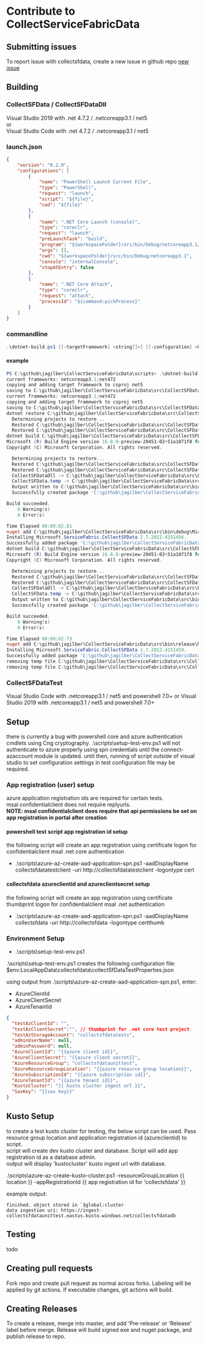 # Contribute to CollectServiceFabricData

## Submitting issues

To report issue with collectsfdata, create a new issue in github repo [new issue](https://github.com/microsoft/CollectServiceFabricData/issues/new/choose)

## Building

### CollectSFData / CollectSFDataDll

Visual Studio 2019 with .net 4.7.2 / .netcoreapp3.1 / net5  
or  
Visual Studio Code with .net 4.7.2 / .netcoreapp3.1 / net5  

### **launch.json**

```json
{
    "version": "0.2.0",
    "configurations": [
        {
            "name": "PowerShell Launch Current File",
            "type": "PowerShell",
            "request": "launch",
            "script": "${file}",
            "cwd": "${file}"
        },
        {
            "name": ".NET Core Launch (console)",
            "type": "coreclr",
            "request": "launch",
            "preLaunchTask": "build",
            "program": "${workspaceFolder}/src/bin/Debug/netcoreapp3.1/CollectSFData.dll",
            "args": [],
            "cwd": "${workspaceFolder}/src/bin/Debug/netcoreapp3.1",
            "console": "internalConsole",
            "stopAtEntry": false
        },
        {
            "name": ".NET Core Attach",
            "type": "coreclr",
            "request": "attach",
            "processId": "${command:pickProcess}"
        }
    ]
}
```

### commandline

```powershell
.\dotnet-build.ps1 [[-targetFramework] <string[]>] [[-configuration] <Object>] [[-runtimeIdentifier] <Object>] [[-projectDir] <string>] [[-nugetFallbackFolder] <string>] [-publish] [-clean]
```

#### **example**

```powershell
PS C:\github\jagilber\CollectServiceFabricData\scripts> .\dotnet-build.ps1
current frameworks: netcoreapp3.1;net472
copying and adding target framework to csproj net5
saving to C:\github\jagilber\CollectServiceFabricData\src\CollectSFData\CollectSFData.temp.csproj
current frameworks: netcoreapp3.1;net472
copying and adding target framework to csproj net5
saving to C:\github\jagilber\CollectServiceFabricData\src\CollectSFDataDll\CollectSFDataDll.temp.csproj
dotnet restore C:\github\jagilber\CollectServiceFabricData\src\CollectSFData\CollectSFData.temp.csproj
  Determining projects to restore...
  Restored C:\github\jagilber\CollectServiceFabricData\src\CollectSFData\CollectSFData.temp.csproj (in 560 ms).
  Restored C:\github\jagilber\CollectServiceFabricData\src\CollectSFDataDll\CollectSFDataDll.csproj (in 563 ms).
dotnet build C:\github\jagilber\CollectServiceFabricData\src\CollectSFData\CollectSFData.temp.csproj -c debug
Microsoft (R) Build Engine version 16.8.0-preview-20451-02+51a1071f8 for .NET
Copyright (C) Microsoft Corporation. All rights reserved.

  Determining projects to restore...
  Restored C:\github\jagilber\CollectServiceFabricData\src\CollectSFData\CollectSFData.temp.csproj (in 537 ms).
  Restored C:\github\jagilber\CollectServiceFabricData\src\CollectSFDataDll\CollectSFDataDll.csproj (in 538 ms).
  CollectSFDataDll -> C:\github\jagilber\CollectServiceFabricData\src\bin\debug\netcoreapp3.1\CollectSFDataDll.dll
  CollectSFData.temp -> C:\github\jagilber\CollectServiceFabricData\src\bin\debug\net5\CollectSFData.dll
  Output written to C:\github\jagilber\CollectServiceFabricData\src\bin\debug\net5\
  Successfully created package 'C:\github\jagilber\CollectServiceFabricData\src\bin\debug\Microsoft.ServiceFabric.CollectSFData.2.7.2012.4151456.nupkg'.

Build succeeded.
    0 Warning(s)
    0 Error(s)

Time Elapsed 00:00:02.81
nuget add C:\github\jagilber\CollectServiceFabricData\src\bin\debug\Microsoft.ServiceFabric.CollectSFData.2.7.2012.4151456.nupkg -source C:\Users\jagilber\.dotnet\NuGetFallbackFolder
Installing Microsoft.ServiceFabric.CollectSFData 2.7.2012.4151456.
Successfully added package 'C:\github\jagilber\CollectServiceFabricData\src\bin\debug\Microsoft.ServiceFabric.CollectSFData.2.7.2012.4151456.nupkg' to feed 'C:\Users\jagilber\.dotnet\NuGetFallbackFolder'.
dotnet build C:\github\jagilber\CollectServiceFabricData\src\CollectSFData\CollectSFData.temp.csproj -c release
Microsoft (R) Build Engine version 16.8.0-preview-20451-02+51a1071f8 for .NET
Copyright (C) Microsoft Corporation. All rights reserved.

  Determining projects to restore...
  Restored C:\github\jagilber\CollectServiceFabricData\src\CollectSFData\CollectSFData.temp.csproj (in 546 ms).
  Restored C:\github\jagilber\CollectServiceFabricData\src\CollectSFDataDll\CollectSFDataDll.csproj (in 547 ms).
  CollectSFDataDll -> C:\github\jagilber\CollectServiceFabricData\src\bin\release\netcoreapp3.1\CollectSFDataDll.dll
  CollectSFData.temp -> C:\github\jagilber\CollectServiceFabricData\src\bin\release\net5\CollectSFData.dll
  Output written to C:\github\jagilber\CollectServiceFabricData\src\bin\release\net5\
  Successfully created package 'C:\github\jagilber\CollectServiceFabricData\src\bin\release\Microsoft.ServiceFabric.CollectSFData.2.7.2012.4151459.nupkg'.

Build succeeded.
    0 Warning(s)
    0 Error(s)

Time Elapsed 00:00:02.73
nuget add C:\github\jagilber\CollectServiceFabricData\src\bin\release\Microsoft.ServiceFabric.CollectSFData.2.7.2012.4151459.nupkg -source C:\Users\jagilber\.dotnet\NuGetFallbackFolder
Installing Microsoft.ServiceFabric.CollectSFData 2.7.2012.4151459.
Successfully added package 'C:\github\jagilber\CollectServiceFabricData\src\bin\release\Microsoft.ServiceFabric.CollectSFData.2.7.2012.4151459.nupkg' to feed 'C:\Users\jagilber\.dotnet\NuGetFallbackFolder'.
removing temp file C:\github\jagilber\CollectServiceFabricData\src\CollectSFData\CollectSFData.temp.csproj
removing temp file C:\github\jagilber\CollectServiceFabricData\src\CollectSFDataDll\CollectSFDataDll.temp.csproj
```

### CollectSFDataTest

Visual Studio Code with .netcoreapp3.1 / net5 and powershell 7.0+
or
Visual Studio 2019 with .netcoreapp3.1 / net5 and powershell 7.0+

## Setup

there is currently a bug with powershell core and azure authentication cmdlets using Cng cryptography.
.\scripts\setup-test-env.ps1 will not authenticate to azure properly using spn credentials until the connect-azaccount module is updated. until then, running of script outside of visual studio to set configuration settings in test configuration file may be required.

### App registration (user) setup

azure application registration ids are required for certain tests.  
msal confidentialclient does not require replyurls.  
**NOTE: msal confidentialclient does require that api permissions be set on app registration in portal after creation**

#### **powershell test script app registration id setup**

the following script will create an app registration using certificate logon for confidentialclient msal .net core authentication

- .\scripts\azure-az-create-aad-application-spn.ps1 -aadDisplayName collectsfdatatestclient -uri http://collectsfdatatestclient -logontype cert

#### **collectsfdata azureclientid and azureclientsecret setup**

the following script will create an app registration using certificate thumbprint logon for confidentialclient msal .net authentication

- .\scripts\azure-az-create-aad-application-spn.ps1 -aadDisplayName collectsfdata -uri http://collectsfdata -logontype certthumb

### Environment Setup

- .\scripts\setup-test-env.ps1

.\scripts\setup-test-env.ps1 creates the following configuration file: $env:LocalAppData\collectsfdata\collectSfDataTestProperties.json

using output from .\scripts\azure-az-create-aad-application-spn.ps1, enter:
- AzureClientId
- AzureClientSecret
- AzureTenantId

```json
{
  "testAzClientId": "",
  "testAzClientSecret":"", // thumbprint for .net core test project
  "testAzStorageAccount": "collectsfdatatests",
  "adminUserName": null,
  "adminPassword": null,
  "AzureClientId": "{{azure client id}}",
  "AzureClientSecret": "{{azure client secret}}",
  "AzureResourceGroup": "collectsfdataunittest",
  "AzureResourceGroupLocation": "{{azure resource group location}}",
  "AzureSubscriptionId": "{{azure subscription id}}",
  "AzureTenantId": "{{azure tenant id}}",
  "KustoCluster": "{{ kusto cluster ingest url }}",
  "SasKey": "{{sas key}}"
}
```

## Kusto Setup

to create a test kusto cluster for testing, the below script can be used. Pass resource group location and application registration id (azureclientid) to script.  
script will create dev kusto cluster and database. Script will add app registration id as a database admin.  
output will display 'kustocluster' kusto ingest url with database.

.\scripts\azure-az-create-kusto-cluster.ps1 -resourceGroupLocation {{ location }} -appRegistrationId {{ app registration id for 'collectsfdata' }}

example output:

```text
finished. object stored in `$global:cluster
data ingestion uri: https://ingest-collectsfdataunittest.eastus.kusto.windows.net/collectsfdatadb
```

## Testing

todo

## Creating pull requests

Fork repo and create pull request as normal across forks.
Labeling will be applied by git actions.
If executable changes, git actions will build.

## Creating Releases

To create a release, merge into master, and add 'Pre-release' or 'Release' label before merge.
Release will build signed exe and nuget package, and publish release to repo.